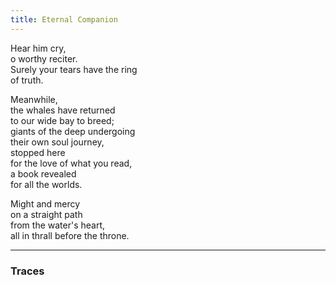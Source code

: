 ```yaml
---
title: Eternal Companion
---
```


Hear him cry,  
o worthy reciter.  
Surely your tears have the ring  
of truth.  
  
Meanwhile,  
the whales have returned  
to our wide bay to breed;  
giants of the deep undergoing  
their own soul journey,  
stopped here  
for the love of what you read,  
a book revealed  
for all the worlds.  
  
Might and mercy  
on a straight path   
from the water's heart,  
all in thrall before the throne.  

---

### Traces